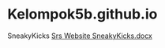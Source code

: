 # Kelompok5b.github.io

SneakyKicks
[Srs Website SneakyKicks.docx](https://github.com/Dhilannavi/Kelompok5b.github.io/files/12909895/Srs.Website.SneakyKicks.docx)

